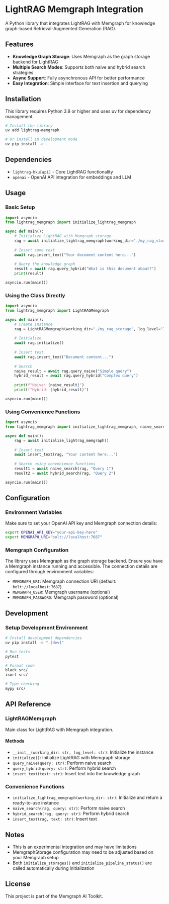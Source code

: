 # LightRAG Memgraph Integration

A Python library that integrates LightRAG with Memgraph for knowledge graph-based Retrieval-Augmented Generation (RAG).

## Features

- **Knowledge Graph Storage**: Uses Memgraph as the graph storage backend for LightRAG
- **Multiple Search Modes**: Supports both naive and hybrid search strategies
- **Async Support**: Fully asynchronous API for better performance
- **Easy Integration**: Simple interface for text insertion and querying

## Installation

This library requires Python 3.8 or higher and uses uv for dependency management.

```bash
# Install the library
uv add lightrag-memgraph

# Or install in development mode
uv pip install -e .
```

## Dependencies

- `lightrag-hku[api]` - Core LightRAG functionality
- `openai` - OpenAI API integration for embeddings and LLM

## Usage

### Basic Setup

```python
import asyncio
from lightrag_memgraph import initialize_lightrag_memgraph

async def main():
    # Initialize LightRAG with Memgraph storage
    rag = await initialize_lightrag_memgraph(working_dir="./my_rag_storage")
    
    # Insert some text
    await rag.insert_text("Your document content here...")
    
    # Query the knowledge graph
    result = await rag.query_hybrid("What is this document about?")
    print(result)

asyncio.run(main())
```

### Using the Class Directly

```python
import asyncio
from lightrag_memgraph import LightRAGMemgraph

async def main():
    # Create instance
    rag = LightRAGMemgraph(working_dir="./my_rag_storage", log_level="INFO")
    
    # Initialize
    await rag.initialize()
    
    # Insert text
    await rag.insert_text("Document content...")
    
    # Search
    naive_result = await rag.query_naive("Simple query")
    hybrid_result = await rag.query_hybrid("Complex query")
    
    print(f"Naive: {naive_result}")
    print(f"Hybrid: {hybrid_result}")

asyncio.run(main())
```

### Using Convenience Functions

```python
import asyncio
from lightrag_memgraph import initialize_lightrag_memgraph, naive_search, hybrid_search, insert_text

async def main():
    rag = await initialize_lightrag_memgraph()
    
    # Insert text
    await insert_text(rag, "Your content here...")
    
    # Search using convenience functions
    result1 = await naive_search(rag, "Query 1")
    result2 = await hybrid_search(rag, "Query 2")

asyncio.run(main())
```

## Configuration

### Environment Variables

Make sure to set your OpenAI API key and Memgraph connection details:

```bash
export OPENAI_API_KEY="your-api-key-here"
export MEMGRAPH_URI="bolt://localhost:7687"
```

### Memgraph Configuration

The library uses Memgraph as the graph storage backend. Ensure you have a Memgraph instance running and accessible. The connection details are configured through environment variables:

- `MEMGRAPH_URI`: Memgraph connection URI (default: `bolt://localhost:7687`)
- `MEMGRAPH_USER`: Memgraph username (optional)
- `MEMGRAPH_PASSWORD`: Memgraph password (optional)

## Development

### Setup Development Environment

```bash
# Install development dependencies
uv pip install -e ".[dev]"

# Run tests
pytest

# Format code
black src/
isort src/

# Type checking
mypy src/
```

## API Reference

### LightRAGMemgraph

Main class for LightRAG with Memgraph integration.

#### Methods

- `__init__(working_dir: str, log_level: str)`: Initialize the instance
- `initialize()`: Initialize LightRAG with Memgraph storage
- `query_naive(query: str)`: Perform naive search
- `query_hybrid(query: str)`: Perform hybrid search  
- `insert_text(text: str)`: Insert text into the knowledge graph

### Convenience Functions

- `initialize_lightrag_memgraph(working_dir: str)`: Initialize and return a ready-to-use instance
- `naive_search(rag, query: str)`: Perform naive search
- `hybrid_search(rag, query: str)`: Perform hybrid search
- `insert_text(rag, text: str)`: Insert text

## Notes

- This is an experimental integration and may have limitations
- MemgraphStorage configuration may need to be adjusted based on your Memgraph setup
- Both `initialize_storages()` and `initialize_pipeline_status()` are called automatically during initialization

## License

This project is part of the Memgraph AI Toolkit.

